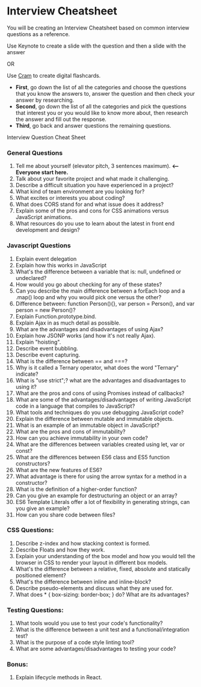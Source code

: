 # Interview Cheatsheet

You will be creating an Interview Cheatsheet based on common interview questions as a reference. 

Use Keynote to create a slide with the question and then a slide with the answer

OR

Use [Cram](https://www.cram.com/) to create digital flashcards.

- **First**, go down the list of all the categories and choose the questions that you know the answers to, answer the question and then check your answer by researching.
- **Second**, go down the list of all the categories and pick the questions that interest you or you would like to know more about, then research the answer and fill out the response.
- **Third**, go back and answer questions the remaining questions.


Interview Question Cheat Sheet

### General Questions

1. Tell me about yourself (elevator pitch, 3 sentences maximum).  **<-- Everyone start here.**
1. Talk about your favorite project and what made it challenging.  
1. Describe a difficult situation you have experienced in a project?  
1. What kind of team environment are you looking for?
1. What excites or interests you about coding?
1. What does CORS stand for and what issue does it address?
1. Explain some of the pros and cons for CSS animations versus JavaScript animations.
1. What resources do you use to learn about the latest in front end development and design?


### Javascript Questions

1. Explain event delegation
1. Explain how this works in JavaScript
1. What's the difference between a variable that is: null, undefined or undeclared?
1. How would you go about checking for any of these states?
1. Can you describe the main difference between a forEach loop and a .map() loop and why you would pick one versus the other?
1. Difference between: function Person(){}, var person = Person(), and var person = new Person()?
1. Explain Function.prototype.bind.
1. Explain Ajax in as much detail as possible.
1. What are the advantages and disadvantages of using Ajax?
1. Explain how JSONP works (and how it's not really Ajax).
1. Explain "hoisting".
1. Describe event bubbling.
1. Describe event capturing.
1. What is the difference between == and ===?
1. Why is it called a Ternary operator, what does the word "Ternary" indicate?
1. What is "use strict";? what are the advantages and disadvantages to using it?
1. What are the pros and cons of using Promises instead of callbacks?
1. What are some of the advantages/disadvantages of writing JavaScript code in a language that compiles to JavaScript?
1. What tools and techniques do you use debugging JavaScript code?
1. Explain the difference between mutable and immutable objects.
1. What is an example of an immutable object in JavaScript?
1. What are the pros and cons of immutability?
1. How can you achieve immutability in your own code?
1. What are the differences between variables created using let, var or const?
1. What are the differences between ES6 class and ES5 function constructors?
1. What are the new features of ES6?
1. What advantage is there for using the arrow syntax for a method in a constructor?
1. What is the definition of a higher-order function?
1. Can you give an example for destructuring an object or an array?
1. ES6 Template Literals offer a lot of flexibility in generating strings, can you give an example?
1. How can you share code between files?


### CSS Questions:
1. Describe z-index and how stacking context is formed.
1. Describe Floats and how they work.
1. Explain your understanding of the box model and how you would tell the browser in CSS to render your layout in different box models.
1. What's the difference between a relative, fixed, absolute and statically positioned element?
1. What's the difference between inline and inline-block?
1. Describe pseudo-elements and discuss what they are used for.
1. What does * { box-sizing: border-box; } do? What are its advantages?


### Testing Questions:
1. What tools would you use to test your code's functionality?
1. What is the difference between a unit test and a functional/integration test?
1. What is the purpose of a code style linting tool?
1. What are some advantages/disadvantages to testing your code?

### Bonus:
1. Explain lifecycle methods in React.
